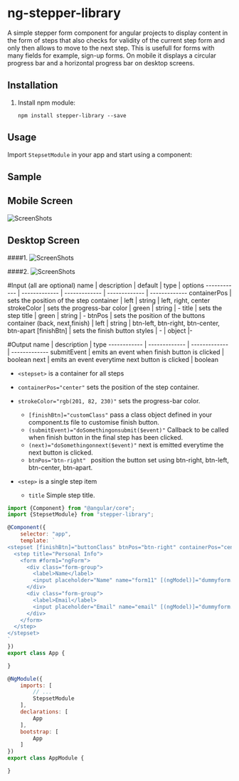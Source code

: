 # ng-stepper-library

A simple stepper form component for angular projects to display content in the form of steps that also checks for validity of the current step form and only then allows to move to the next step. This is usefull for forms with many fields for example, sign-up forms. On mobile it displays a circular progress bar and a horizontal progress bar on desktop screens.

## Installation

1. Install npm module:
    
    `npm install stepper-library --save`

## Usage

Import `StepsetModule` in your app and start using a component:


## Sample

## Mobile Screen
![ScreenShots](https://raw.githubusercontent.com/arc0825/stepper-library/master/mobilestepperscreen.png)

## Desktop Screen
####1.
![ScreenShots](https://raw.githubusercontent.com/arc0825/stepper-library/master/desktopstepperscreen.png)

####2.
![ScreenShots](https://raw.githubusercontent.com/arc0825/stepper-library/master/desktopstepperscreen2.png)

#Input (all are optional)
name | description | default | type | options
------------ | ------------- | ------------- | ------------- | -------------
containerPos | sets the position of the step container | left | string | left, right, center
strokeColor | sets the progress-bar color | green | string | -
title | sets the step title | green | string | -
btnPos | sets the position of the buttons container (back, next,finish) | left | string | btn-left, btn-right, btn-center, btn-apart
[finishBtn] | sets the finish button styles | - | object |-

#Output
name | description | type 
------------ | ------------- | ------------- | ------------- 
submitEvent | emits an event when finish button is clicked | boolean
next | emits an event everytime next button is clicked | boolean


* `<stepset>` is a container for all steps
 * `containerPos="center"` sets the position of the step container.
  * `strokeColor="rgb(201, 82, 230)"` sets the progress-bar color.
    * `[finishBtn]="customClass"` pass a class object defined in your component.ts file to customise finish button.
    * `(submitEvent)="doSomethingonsubmit($event)"` Callback to be called when finish button in the final step has been clicked.
    * `(next)="doSomethingonnext($event)"` next is emitted everytime the next button is clicked.
    * `btnPos="btn-right" ` position the button set using btn-right, btn-left, btn-center, btn-apart.

* `<step>` is a single step item
    * `title` Simple step title.


```javascript
import {Component} from "@angular/core";
import {StepsetModule} from "stepper-library";

@Component({
    selector: "app",
    template: `
<stepset [finishBtn]="buttonClass" btnPos="btn-right" containerPos="center" strokeColor="rgb(201, 82, 230)" (submitEvent)="submit()">
  <step title="Personal Info">
    <form #form1="ngForm">
      <div class="form-group">
        <label>Name</label>
        <input placeholder="Name" name="form11" [(ngModel)]="dummyform.fname" required>
      </div>
      <div class="form-group">
        <label>Email</label>
        <input placeholder="Email" name="email" [(ngModel)]="dummyform.email" required>
      </div>
    </form>
  </step>
</stepset>
`
})
export class App {

}

@NgModule({
    imports: [
        // ...
        StepsetModule
    ],
    declarations: [
        App
    ],
    bootstrap: [
        App
    ]
})
export class AppModule {

}
```


